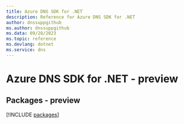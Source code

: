 ```yaml
---
title: Azure DNS SDK for .NET
description: Reference for Azure DNS SDK for .NET
author: dnssuppgithub
ms.author: dnssuppgithub
ms.data: 09/28/2023
ms.topic: reference
ms.devlang: dotnet
ms.service: dns
---
```

# Azure DNS SDK for .NET - preview
## Packages - preview
[!INCLUDE [packages](dns-index.md)]